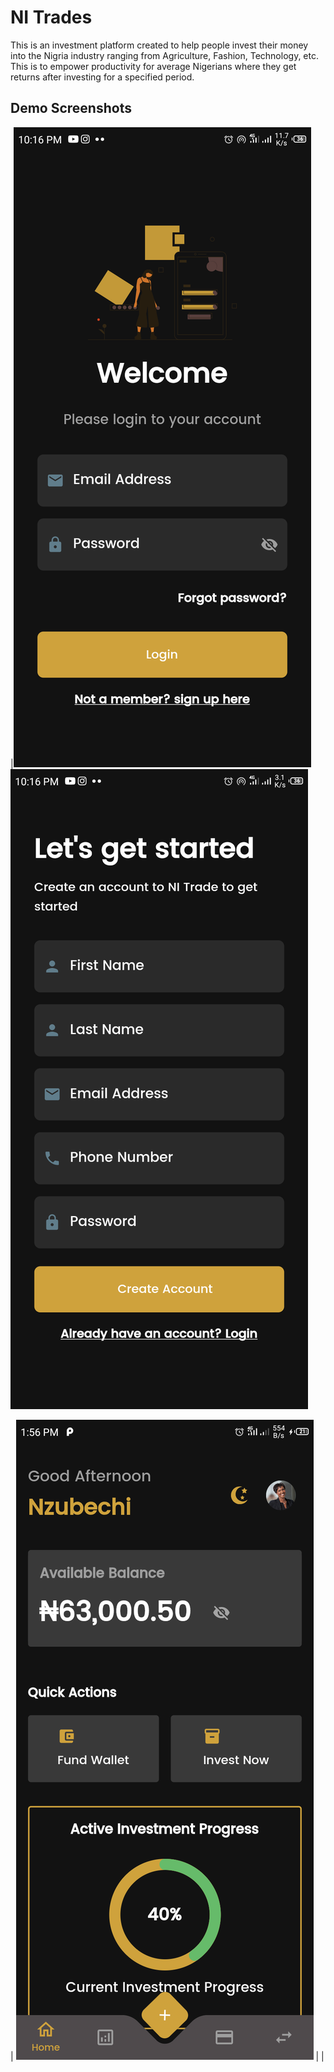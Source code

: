 
# NI Trades

This is an investment platform created to help people invest their money into the Nigria industry ranging from Agriculture, Fashion, Technology, etc. This is to empower productivity for average Nigerians where they get returns after investing for a specified period.

## Demo Screenshots

|![Login Screen](https://github.com/zubisofts/ni_trades/blob/master/assets/login.png?raw=true)![Signup Screen](https://github.com/zubisofts/ni_trades/blob/master/assets/signup.png?raw=true) 

| ![Dashboard Screen](https://github.com/zubisofts/ni_trades/blob/master/assets/dashboard.png?raw=true) |  |
